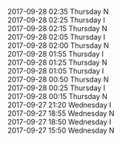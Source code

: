 2017-09-28 02:35 Thursday  N  
2017-09-28 02:25 Thursday  I  
2017-09-28 02:15 Thursday  N  
2017-09-28 02:05 Thursday  I  
2017-09-28 02:00 Thursday  N  
2017-09-28 01:55 Thursday  I  
2017-09-28 01:25 Thursday  N  
2017-09-28 01:05 Thursday  I  
2017-09-28 00:50 Thursday  N  
2017-09-28 00:25 Thursday  I  
2017-09-28 00:15 Thursday  N  
2017-09-27 21:20 Wednesday  I  
2017-09-27 18:55 Wednesday  N  
2017-09-27 18:50 Wednesday  I  
2017-09-27 15:50 Wednesday  N  
